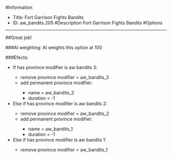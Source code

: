 #Information
 - Title: Fort Garrison Fights Bandits
 - ID: aw_bandits.205
#Description
Fort Garrison Fights Bandits
#Options

___
##Great job!

###AI weighting:
AI weights this option at 100


###Efects:<ul><li>If has province modifier is aw bandits 3:</li><ul><li>remove province modifier = aw_bandits_3</li><li>add permanent province modifier:</li><ul><li>name = aw_bandits_2</li><li>duration = -1</li></ul></ul><li>Else if has province modifier is aw bandits 2:</li><ul><li>remove province modifier = aw_bandits_2</li><li>add permanent province modifier:</li><ul><li>name = aw_bandits_1</li><li>duration = -1</li></ul></ul><li>Else if has province modifier is aw bandits 1:</li><ul><li>remove province modifier = aw_bandits_1</li></ul></ul>
